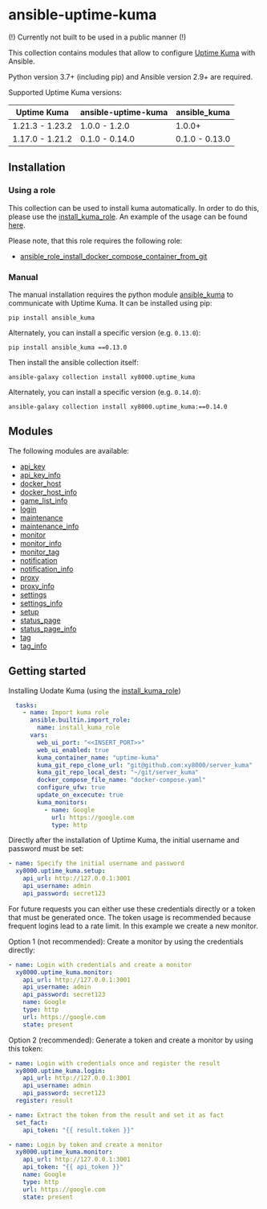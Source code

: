 # ansible-uptime-kuma

(!) Currently not built to be used in a public manner (!)

This collection contains modules that allow to configure [Uptime Kuma](https://github.com/louislam/uptime-kuma) with Ansible.

Python version 3.7+ (including pip) and Ansible version 2.9+ are required.

Supported Uptime Kuma versions:

| Uptime Kuma     | ansible-uptime-kuma | ansible_kuma   |
| --------------- | ------------------- | -------------- |
| 1.21.3 - 1.23.2 | 1.0.0 - 1.2.0       | 1.0.0+         |
| 1.17.0 - 1.21.2 | 0.1.0 - 0.14.0      | 0.1.0 - 0.13.0 |

## Installation

### Using a role

This collection can be used to install kuma automatically.
In order to do this, please use the [install_kuma_role](./roles/install_kuma_role/).
An example of the usage can be found [here](#getting-started).

Please note, that this role requires the following role:

* [ansible_role_install_docker_compose_container_from_git](https://github.com/xy8000/ansible_role_install_docker_compose_container_from_git)

### Manual

The manual installation requires the python module [ansible_kuma](https://github.com/xy8000/ansible_kuma) to communicate with Uptime Kuma. It can be installed using pip:

```shell
pip install ansible_kuma
```

Alternately, you can install a specific version (e.g. `0.13.0`):

```shell
pip install ansible_kuma ==0.13.0
```

Then install the ansible collection itself:

```shell
ansible-galaxy collection install xy8000.uptime_kuma
```

Alternately, you can install a specific version (e.g. `0.14.0`):

```shell
ansible-galaxy collection install xy8000.uptime_kuma:==0.14.0
```

## Modules

The following modules are available:

- [api_key](https://github.com/xy8000/ansible-uptime-kuma/wiki/api_key)
- [api_key_info](https://github.com/xy8000/ansible-uptime-kuma/wiki/api_key_info)
- [docker_host](https://github.com/xy8000/ansible-uptime-kuma/wiki/docker_host)
- [docker_host_info](https://github.com/xy8000/ansible-uptime-kuma/wiki/docker_host_info)
- [game_list_info](https://github.com/xy8000/ansible-uptime-kuma/wiki/game_list_info)
- [login](https://github.com/xy8000/ansible-uptime-kuma/wiki/login)
- [maintenance](https://github.com/xy8000/ansible-uptime-kuma/wiki/maintenance)
- [maintenance_info](https://github.com/xy8000/ansible-uptime-kuma/wiki/maintenance_info)
- [monitor](https://github.com/xy8000/ansible-uptime-kuma/wiki/monitor)
- [monitor_info](https://github.com/xy8000/ansible-uptime-kuma/wiki/monitor_info)
- [monitor_tag](https://github.com/xy8000/ansible-uptime-kuma/wiki/monitor_tag)
- [notification](https://github.com/xy8000/ansible-uptime-kuma/wiki/notification)
- [notification_info](https://github.com/xy8000/ansible-uptime-kuma/wiki/notification_info)
- [proxy](https://github.com/xy8000/ansible-uptime-kuma/wiki/proxy)
- [proxy_info](https://github.com/xy8000/ansible-uptime-kuma/wiki/proxy_info)
- [settings](https://github.com/xy8000/ansible-uptime-kuma/wiki/settings)
- [settings_info](https://github.com/xy8000/ansible-uptime-kuma/wiki/settings_info)
- [setup](https://github.com/xy8000/ansible-uptime-kuma/wiki/setup)
- [status_page](https://github.com/xy8000/ansible-uptime-kuma/wiki/status_page)
- [status_page_info](https://github.com/xy8000/ansible-uptime-kuma/wiki/status_page_info)
- [tag](https://github.com/xy8000/ansible-uptime-kuma/wiki/tag)
- [tag_info](https://github.com/xy8000/ansible-uptime-kuma/wiki/tag_info)

## Getting started

Installing Uodate Kuma (using the [install_kuma_role](./roles/install_kuma_role/))

```yaml
  tasks:
    - name: Import kuma role
      ansible.builtin.import_role:
        name: install_kuma_role
      vars:
        web_ui_port: "<<INSERT_PORT>>"
        web_ui_enabled: true
        kuma_container_name: "uptime-kuma"
        kuma_git_repo_clone_url: "git@github.com:xy8000/server_kuma"
        kuma_git_repo_local_dest: "~/git/server_kuma"
        docker_compose_file_name: "docker-compose.yaml"
        configure_ufw: true
        update_on_excecute: true
        kuma_monitors: 
          - name: Google
            url: https://google.com
            type: http
```

Directly after the installation of Uptime Kuma, the initial username and password must be set:

```yaml
- name: Specify the initial username and password
  xy8000.uptime_kuma.setup:
    api_url: http://127.0.0.1:3001
    api_username: admin
    api_password: secret123
```

For future requests you can either use these credentials directly or a token that must be generated once.
The token usage is recommended because frequent logins lead to a rate limit. In this example we create a new monitor.

Option 1 (not recommended): Create a monitor by using the credentials directly:

```yaml
- name: Login with credentials and create a monitor
  xy8000.uptime_kuma.monitor:
    api_url: http://127.0.0.1:3001
    api_username: admin
    api_password: secret123
    name: Google
    type: http
    url: https://google.com
    state: present
```

Option 2 (recommended): Generate a token and create a monitor by using this token:

```yaml
- name: Login with credentials once and register the result
  xy8000.uptime_kuma.login:
    api_url: http://127.0.0.1:3001
    api_username: admin
    api_password: secret123
  register: result

- name: Extract the token from the result and set it as fact
  set_fact:
    api_token: "{{ result.token }}"

- name: Login by token and create a monitor
  xy8000.uptime_kuma.monitor:
    api_url: http://127.0.0.1:3001
    api_token: "{{ api_token }}"
    name: Google
    type: http
    url: https://google.com
    state: present
```
